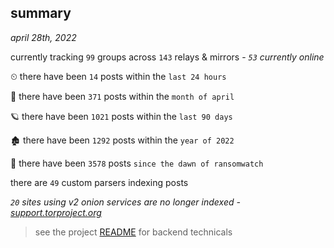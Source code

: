 
## summary
_april 28th, 2022_

currently tracking `99` groups across `143` relays & mirrors - _`53` currently online_

⏲ there have been `14` posts within the `last 24 hours`

🦈 there have been `371` posts within the `month of april`

🪐 there have been `1021` posts within the `last 90 days`

🏚 there have been `1292` posts within the `year of 2022`

🦕 there have been `3578` posts `since the dawn of ransomwatch`

there are `49` custom parsers indexing posts

_`20` sites using v2 onion services are no longer indexed - [support.torproject.org](https://support.torproject.org/onionservices/v2-deprecation/)_

> see the project [README](https://github.com/thetanz/ransomwatch#ransomwatch--) for backend technicals
